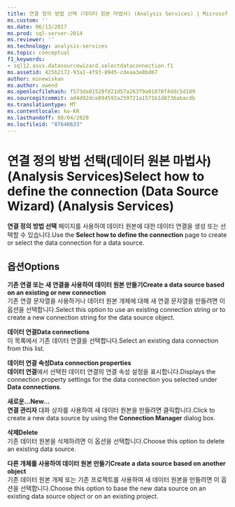 ```yaml
---
title: 연결 정의 방법 선택 (데이터 원본 마법사) (Analysis Services) | Microsoft Docs
ms.custom: ''
ms.date: 06/13/2017
ms.prod: sql-server-2014
ms.reviewer: ''
ms.technology: analysis-services
ms.topic: conceptual
f1_keywords:
- sql12.asvs.datasourcewizard.selectdataconnection.f1
ms.assetid: 425b2172-93a1-4f93-8945-cdeaa3e8bd67
author: minewiskan
ms.author: owend
ms.openlocfilehash: f573da01528fd21d57a263f9a01078f4ddc5d189
ms.sourcegitcommit: ad4d92dce894592a259721a1571b1d8736abacdb
ms.translationtype: MT
ms.contentlocale: ko-KR
ms.lasthandoff: 08/04/2020
ms.locfileid: "87648633"
---
```

# <a name="select-how-to-define-the-connection-data-source-wizard-analysis-services"></a><span data-ttu-id="abc26-102">연결 정의 방법 선택(데이터 원본 마법사)(Analysis Services)</span><span class="sxs-lookup"><span data-stu-id="abc26-102">Select how to define the connection (Data Source Wizard) (Analysis Services)</span></span>
  <span data-ttu-id="abc26-103">**연결 정의 방법 선택** 페이지를 사용하여 데이터 원본에 대한 데이터 연결을 생성 또는 선택할 수 있습니다.</span><span class="sxs-lookup"><span data-stu-id="abc26-103">Use the **Select how to define the connection** page to create or select the data connection for a data source.</span></span>  
  
## <a name="options"></a><span data-ttu-id="abc26-104">옵션</span><span class="sxs-lookup"><span data-stu-id="abc26-104">Options</span></span>  
 <span data-ttu-id="abc26-105">**기존 연결 또는 새 연결을 사용하여 데이터 원본 만들기**</span><span class="sxs-lookup"><span data-stu-id="abc26-105">**Create a data source based on an existing or new connection**</span></span>  
 <span data-ttu-id="abc26-106">기존 연결 문자열을 사용하거나 데이터 원본 개체에 대해 새 연결 문자열을 만들려면 이 옵션을 선택합니다.</span><span class="sxs-lookup"><span data-stu-id="abc26-106">Select this option to use an existing connection string or to create a new connection string for the data source object.</span></span>  
  
 <span data-ttu-id="abc26-107">**데이터 연결**</span><span class="sxs-lookup"><span data-stu-id="abc26-107">**Data connections**</span></span>  
 <span data-ttu-id="abc26-108">이 목록에서 기존 데이터 연결을 선택합니다.</span><span class="sxs-lookup"><span data-stu-id="abc26-108">Select an existing data connection from this list.</span></span>  
  
 <span data-ttu-id="abc26-109">**데이터 연결 속성**</span><span class="sxs-lookup"><span data-stu-id="abc26-109">**Data connection properties**</span></span>  
 <span data-ttu-id="abc26-110">**데이터 연결**에서 선택한 데이터 연결의 연결 속성 설정을 표시합니다.</span><span class="sxs-lookup"><span data-stu-id="abc26-110">Displays the connection property settings for the data connection you selected under **Data connections**.</span></span>  
  
 <span data-ttu-id="abc26-111">**새로운...**</span><span class="sxs-lookup"><span data-stu-id="abc26-111">**New...**</span></span>  
 <span data-ttu-id="abc26-112">**연결 관리자** 대화 상자를 사용하여 새 데이터 원본을 만들려면 클릭합니다.</span><span class="sxs-lookup"><span data-stu-id="abc26-112">Click to create a new data source by using the **Connection Manager** dialog box.</span></span>  
  
 <span data-ttu-id="abc26-113">**삭제**</span><span class="sxs-lookup"><span data-stu-id="abc26-113">**Delete**</span></span>  
 <span data-ttu-id="abc26-114">기존 데이터 원본을 삭제하려면 이 옵션을 선택합니다.</span><span class="sxs-lookup"><span data-stu-id="abc26-114">Choose this option to delete an existing data source.</span></span>  
  
 <span data-ttu-id="abc26-115">**다른 개체를 사용하여 데이터 원본 만들기**</span><span class="sxs-lookup"><span data-stu-id="abc26-115">**Create a data source based on another object**</span></span>  
 <span data-ttu-id="abc26-116">기존 데이터 원본 개체 또는 기존 프로젝트를 사용하여 새 데이터 원본을 만들려면 이 옵션을 선택합니다.</span><span class="sxs-lookup"><span data-stu-id="abc26-116">Choose this option to base the new data source on an existing data source object or on an existing project.</span></span>  
  
  

